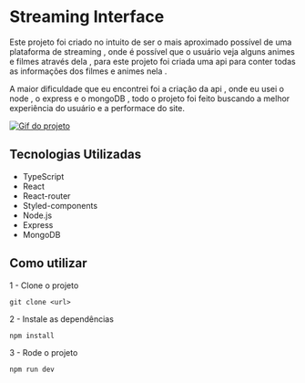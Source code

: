 # Streaming Interface

Este projeto foi criado no intuito de ser o mais aproximado possível de uma plataforma de streaming , onde é possível que o usuário veja alguns animes e filmes através dela , para este projeto foi criada uma api para conter todas as informações dos filmes e animes nela .

A maior dificuldade que eu encontrei foi a criação da api , onde eu usei o node , o express e o mongoDB , todo o projeto foi feito buscando a melhor experiência do usuário e a performace do site.

[
   <img src="./streaming.gif" alt="Gif do projeto "/>
](https://streaming-interface.vercel.app)

## Tecnologias Utilizadas
- TypeScript 
- React 
- React-router 
- Styled-components 
- Node.js 
- Express
- MongoDB

## Como utilizar
1 - Clone o projeto
```
git clone <url>
```
2 - Instale as dependências 
```
npm install
```
3 - Rode o projeto
```
npm run dev
```
